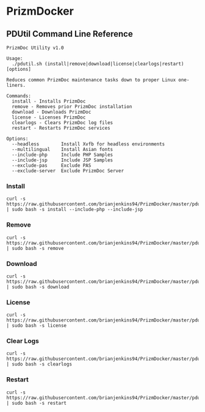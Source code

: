 # PrizmDocker

## PDUtil Command Line Reference

    PrizmDoc Utility v1.0

    Usage:
      ./pdutil.sh (install|remove|download|license|clearlogs|restart) [options]
    
    Reduces common PrizmDoc maintenance tasks down to proper Linux one-liners.
    
    Commands:
      install - Installs PrizmDoc
      remove - Removes prior PrizmDoc installation
      download - Downloads PrizmDoc
      license - Licenses PrizmDoc
      clearlogs - Clears PrizmDoc log files
      restart - Restarts PrizmDoc services
    
    Options:
      --headless        Install Xvfb for headless environments
      --multilingual    Install Asian fonts
      --include-php     Include PHP Samples
      --include-jsp     Include JSP Samples
      --exclude-pas     Exclude PAS
      --exclude-server  Exclude PrizmDoc Server

### Install

    curl -s https://raw.githubusercontent.com/brianjenkins94/PrizmDocker/master/pdutil.sh | sudo bash -s install --include-php --include-jsp

### Remove

    curl -s https://raw.githubusercontent.com/brianjenkins94/PrizmDocker/master/pdutil.sh | sudo bash -s remove

### Download

    curl -s https://raw.githubusercontent.com/brianjenkins94/PrizmDocker/master/pdutil.sh | sudo bash -s download

### License

    curl -s https://raw.githubusercontent.com/brianjenkins94/PrizmDocker/master/pdutil.sh | sudo bash -s license

### Clear Logs

    curl -s https://raw.githubusercontent.com/brianjenkins94/PrizmDocker/master/pdutil.sh | sudo bash -s clearlogs

### Restart

    curl -s https://raw.githubusercontent.com/brianjenkins94/PrizmDocker/master/pdutil.sh | sudo bash -s restart
